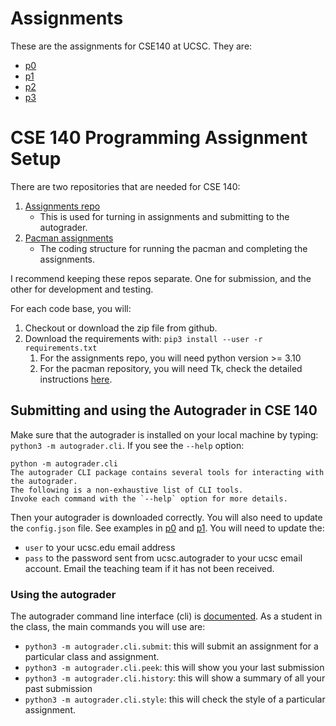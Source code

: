 # Assignments
These are the assignments for CSE140 at UCSC.  They are:
- [p0](p0/README.md)
- [p1](p1/README.md)
- [p2](p2/README.md)
- [p3](p3/README.md)

# CSE 140 Programming Assignment Setup
There are two repositories that are needed for CSE 140:

1.  [Assignments repo](https://github.com/ucsc-cse-140/assignments)
    -   This is used for turning in assignments and submitting to the autograder.
2.  [Pacman assignments](https://github.com/linqs/pacman)
    -   The coding structure for running the pacman and completing the
        assignments.

I recommend keeping these repos separate.  One for submission, and the
other for development and testing.

For each code base, you will:

1.  Checkout or download the zip file from github.
2.  Download the requirements with: `pip3 install --user -r requirements.txt`
    1.  For the assignments repo, you will need python version >= 3.10
    2.  For the pacman repository, you will need Tk, check the detailed
        instructions [here](https://github.com/ucsc-cse-140/assignments/tree/main/p1#running-code-on-your-local-machine).


## Submitting and using the Autograder in CSE 140

Make sure that the autograder is installed on your local machine by
typing: `python3 -m autograder.cli`.  If you see the `--help` option:

```nil
python -m autograder.cli
The autograder CLI package contains several tools for interacting with the autograder.
The following is a non-exhaustive list of CLI tools.
Invoke each command with the `--help` option for more details.
```

Then your autograder is downloaded correctly.  You will also need to
update the `config.json` file.  See examples in [p0](https://github.com/ucsc-cse-140/assignments/blob/main/p0/config.json) and [p1](https://github.com/ucsc-cse-140/assignments/blob/main/p1/config.json).  You will
need to update the:

-   `user` to your ucsc.edu email address
-   `pass` to the password sent from ucsc.autograder to your ucsc email
    account.  Email the teaching team if it has not been received.


### Using the autograder

The autograder command line interface (cli) is [documented](https://github.com/eriq-augustine/autograder-py).  As a
student in the class, the main commands you will use are:

-   `python3 -m autograder.cli.submit`: this will submit an assignment
    for a particular class and assignment.
-   `python3 -m autograder.cli.peek`: this will show you your last submission
-   `python3 -m autograder.cli.history`: this will show a summary of all
    your past submission
-   `python3 -m autograder.cli.style`: this will check the style of a
    particular assignment.
